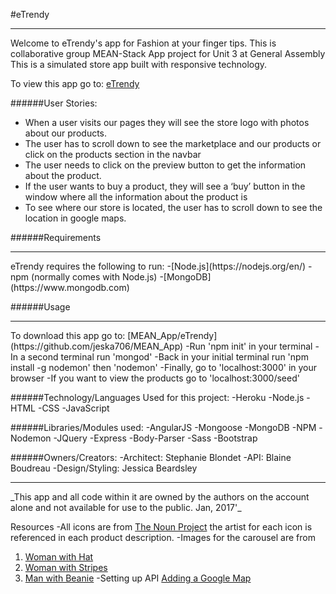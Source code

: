 #eTrendy
<hr>
Welcome to eTrendy's app for Fashion at your finger tips.
This is collaborative group MEAN-Stack App project for Unit 3 at General Assembly
This is a simulated store app built with responsive technology.

To view this app go to: [eTrendy](https://etrendy-app.herokuapp.com/)

######User Stories:
- When a user visits our pages they will see the store logo with photos about our products.
- The user has to scroll down to see the marketplace and our products or click on the products section in the navbar
- The user needs to click on the preview button to get the information about the product.
- If the user wants to buy a product, they will see a ‘buy’ button in the window where all the information about the product is
- To see where our store is located, the user has to scroll down to see the location in google maps.

######Requirements
<hr>
eTrendy requires the following to run:
-[Node.js](https://nodejs.org/en/)
-npm (normally comes with Node.js)
-[MongoDB](https://www.mongodb.com)

######Usage
<hr>
To download this app go to:
[MEAN_App/eTrendy](https://github.com/jeska706/MEAN_App)
-Run 'npm init' in your terminal
-In a second terminal run 'mongod'
-Back in your initial terminal run 'npm install -g nodemon' then 'nodemon'
-Finally, go to 'localhost:3000' in your browser
-If you want to view the products go to 'localhost:3000/seed'


######Technology/Languages Used for this project:
-Heroku
-Node.js
-HTML
-CSS
-JavaScript

######Libraries/Modules used:
-AngularJS
-Mongoose
-MongoDB
-NPM
-Nodemon
-JQuery
-Express
-Body-Parser
-Sass
-Bootstrap

######Owners/Creators:
-Architect: Stephanie Blondet
-API: Blaine Boudreau
-Design/Styling: Jessica Beardsley


<hr>
_This app and all code within it are owned by the authors on the account alone and not available for use to the public. Jan, 2017'_

Resources
-All icons are from [The Noun Project](https://thenounproject.com/) the artist for each icon is referenced in each product description.
-Images for the carousel are from
1. [Woman with Hat](https://www.pexels.com/photo/adult-attractive-beautiful-beauty-262226/)
1. [Woman with Stripes](https://www.pexels.com/photo/grayscale-photo-of-woman-in-turtle-neck-shirt-standing-in-front-of-window-blinds-47401/)
1. [Man with Beanie](https://www.pexels.com/photo/man-in-beanie-holding-his-shoulder-193355/)
-Setting up API [Adding a Google Map](https://developers.google.com/maps/documentation/javascript/adding-a-google-map)
